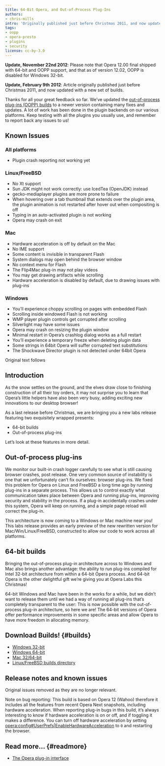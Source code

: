 ```yaml
---
title: 64-Bit Opera, and Out-of-Process Plug-Ins
authors:
- chris-mills
intro: 'Originally published just before Christmas 2011, and now updated with a new set of builds on February 9th 2012, Opera is proud to present a new labs release featuring 64-bit builds and out-of-process plug-ins.'
tags:
- oopp
- opera-presto
- plugins
- security
license: cc-by-3.0
---
```


**Update, November 22nd 2012**: Please note that Opera 12.00 final shipped with 64-bit and OOPP support, and that as of version 12.02, OOPP is disabled for Windows 32-bit.

**Update, February 9th 2012**: Article originally published just before Christmas 2011, and now updated with a new set of builds.

Thanks for all your great feedback so far. We’ve updated the [out-of-process plug-ins (OOPP) builds](#builds) to a newer version containing many fixes and updates. A lot of work has been done in the plugin backends on our various platforms. Keep testing with all the plugins you usually use, and remember to report back any issues to us!

## Known Issues

### All platforms

- Plugin crash reporting not working yet

### Linux/FreeBSD

- No Xt support
- Sun JDK might not work correctly: use IcedTea (OpenJDK) instead
- gecko-mediaplayer plugins are more prone to failure
- When hovering over a tab thumbnail that extends over the plugin area, the plugin animation is not restarted after hover out when compositing is off
- Typing in an auto-activated plugin is not working
- Opera may crash on exit

### Mac

- Hardware acceleration is off by default on the Mac
- No IME support
- Some content is invisible in transparent Flash
- System dialogs may open behind the browser window
- No context menu for Flash
- The Flip4Mac plug-in may not play videos
- You may get drawing artifacts while scrolling
- Hardware acceleration is disabled by default, due to drawing issues with plug-ins

### Windows

- You’ll experience choppy scrolling on pages with embedded Flash
- Scrolling inside windowed Flash is not working
- WMP player plugin controls get corrupted after scrolling
- Silverlight may have some issues
- Opera may crash on resizing the plugin window
- Minimal restart in Opera’s crashlog dialog works as a full restart
- You’ll experience a temporary freeze when deleting plugin data
- Some strings in 64bit Opera will suffer corrupted text substitutions
- The Shockwave Director plugin is not detected under 64bit Opera

Original text follows

## Introduction

As the snow settles on the ground, and the elves draw close to finishing construction of all their toy orders, it may not surprise you to learn that Opera’s little helpers have also been very busy, adding exciting new innovations to our desktop browser!

As a last release before Christmas, we are bringing you a new labs release featuring two exquisitely wrapped presents:

- 64-bit builds
- Out-of-process plug-ins

Let’s look at these features in more detail.

## Out-of-process plug-ins

We monitor our built-in crash logger carefully to see what is still causing browser crashes, post release. One very common source of instability is one that we unfortunately can’t fix ourselves: browser plug-ins. We fixed this problem for Opera on Linux and FreeBSD a long time ago by running plug-ins in a separate process. This allows us to control exactly what communication takes place between Opera and running plug-ins, improving security and stability in the process. If a plug-in accidentally crashes under this system, Opera will keep on running, and a simple page reload will correct the plug-in.

This architecture is now coming to a Windows or Mac machine near you! This labs release provides an early preview of the new rewritten version for Mac/Win/Linux/FreeBSD, constructed to allow our code to work across all platforms.

## 64-bit builds

Bringing the out-of-process plug-in architecture across to Windows and Mac also brings another advantage: the ability to run plug-ins compiled for Intel 32-bit architecture from within a 64-bit Opera process. And 64-bit Opera is the other delightful gift we’re giving you at Opera Labs this Christmas!

64-bit Windows and Mac have been in the works for a while, but we didn’t want to release them until we had a way of running all plug-ins that’s completely transparent to the user: This is now possible with the out-of-process plug-in architecture, so here we are! The 64-bit versions of Opera offer performance improvements in some specific areas and allow Opera to have more freedom in allocating memory.

## Download Builds! {#builds}

- [Windows 32-bit][2]
- [Windows 64-bit][3]
- [Mac 32/64-bit][4]
- [Linux/FreeBSD builds directory][5]

[2]: http://snapshot.opera.com/labs/OOPP/Opera-Labs-OOPP-12.00-1293.i386.exe
[3]: http://snapshot.opera.com/labs/OOPP/Opera-Labs-OOPP-12.00-1293.x64.exe
[4]: http://snapshot.opera.com/labs/OOPP/Opera-Labs-OOPP-12.00-1293.dmg
[5]: http://snapshot.opera.com/labs/OOPP/Linux-FreeBSD/

## Release notes and known issues

Original issues removed as they are no longer relevant.

Note on bug reporting: This build is based on Opera 12 (Wahoo) therefore it includes all the features from recent Opera Next snapshots, including hardware acceleration. When reporting plug-in bugs in this build, it’s always interesting to know if hardware acceleration is on or off, and if toggling it makes a difference. You can turn off hardware acceleration by setting [opera:config#UserPrefs|EnableHardwareAcceleration][6] to `0` and restarting the browser.

[6]: opera:config#UserPrefs|EnableHardwareAcceleration

## Read more… {#readmore}

- [The Opera plug-in interface][7]

[7]: /articles/the-opera-plug-in-interface/
